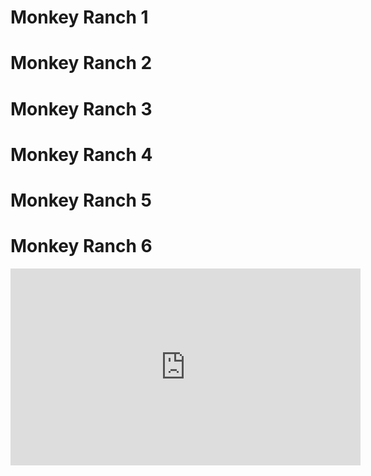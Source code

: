 # Monkey Ranch 1


# Monkey Ranch 2


# Monkey Ranch 3


# Monkey Ranch 4


# Monkey Ranch 5


# Monkey Ranch 6

<iframe width="560" height="315" src="https://www.youtube.com/embed/-2asOLLtVa4" frameborder="0" allow="accelerometer; autoplay; encrypted-media; gyroscope; picture-in-picture" allowfullscreen></iframe>

